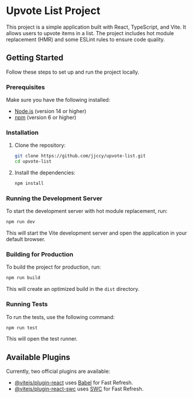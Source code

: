 # Upvote List Project

This project is a simple application built with React, TypeScript, and Vite. It allows users to upvote items in a list. The project includes hot module replacement (HMR) and some ESLint rules to ensure code quality.

## Getting Started

Follow these steps to set up and run the project locally.

### Prerequisites

Make sure you have the following installed:

- [Node.js](https://nodejs.org/) (version 14 or higher)
- [npm](https://www.npmjs.com/) (version 6 or higher)

### Installation

1. Clone the repository:

    ```bash
    git clone https://github.com/jjccy/upvote-list.git
    cd upvote-list
    ```

2. Install the dependencies:

    ```bash
    npm install
    ```

### Running the Development Server

To start the development server with hot module replacement, run:

```bash
npm run dev
```

This will start the Vite development server and open the application in your default browser.

### Building for Production

To build the project for production, run:

```bash
npm run build
```

This will create an optimized build in the `dist` directory.

### Running Tests

To run the tests, use the following command:

```bash
npm run test
```

This will open the test runner.

## Available Plugins

Currently, two official plugins are available:

- [@vitejs/plugin-react](https://github.com/vitejs/vite-plugin-react/blob/main/packages/plugin-react/README.md) uses [Babel](https://babeljs.io/) for Fast Refresh.
- [@vitejs/plugin-react-swc](https://github.com/vitejs/vite-plugin-react-swc) uses [SWC](https://swc.rs/) for Fast Refresh.
